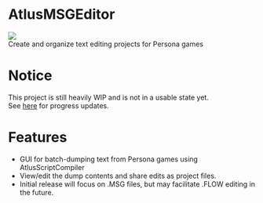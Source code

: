 # AtlusMSGEditor
![](https://i.imgur.com/ur1nn2p.png)  
Create and organize text editing projects for Persona games

# Notice
This project is still heavily WIP and is not in a usable state yet.  
See [here](https://trello.com/c/9NuvNvOO/112-atlusmsgeditor) for progress updates.

# Features
- GUI for batch-dumping text from Persona games using AtlusScriptCompiler
- View/edit the dump contents and share edits as project files.
- Initial release will focus on .MSG files, but may facilitate .FLOW editing in the future.
